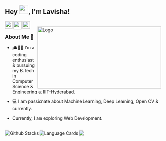 ## Hey <img src="https://github.com/TheDudeThatCode/TheDudeThatCode/blob/master/Assets/Hi.gif" width="29px">, I'm Lavisha!

<a href="https://www.linkedin.com/in/lavisha-bhambri-630384196/">
  <img align="left" width="24px" src="https://cdn.jsdelivr.net/npm/simple-icons@v3/icons/linkedin.svg"  />
</a>
<a href="mailto:bhambrilavisha@gmail.com">
  <img align="left" width="26px" src="https://cdn.jsdelivr.net/npm/simple-icons@v3/icons/gmail.svg" />
</a>
<a href="https://www.instagram.com/lavishabhambri/">
    <img align="left" width="24px" src="https://cdn.jsdelivr.net/npm/simple-icons@v3/icons/instagram.svg" />
</a>  
<br />
<img src="https://cdn.dribbble.com/users/1519660/screenshots/4536550/girl-_-laptop.gif" align="right" alt="Logo" width="400" height="200">

### About Me 🚀

- 🎓👨‍💻 I’m a coding enthusiast & pursuing my B.Tech in Computer Science & Engineering at IIIT-Hyderabad. </br>

- 💻  I am passionate about Machine Learning, Deep Learning, Open CV & currently.

- Currently, I am exploring Web Development. 
<br />

<!--## Here is what I’m currently working on 
Here are some ideas to get you started:
- 🔭 I’m currently working at ... IIIT Hyderabad.
- 🌱 I’m currently learning ... Web Develeopment.
- 💬 Ask me about ... Anything!
- 😄 Pronouns: ... She/Her-->
<!--- 📫 How to reach me: ...-->
<!--- 👯 I’m looking to collaborate on ...--> 
<!--- 🤔 I’m looking for help with ... -->
<!--- ⚡ Fun fact: ... -->

<img align="left" alt="Github Stacks" src="https://github-readme-stats.vercel.app/api?username=lavishabhambri&hide=issues&count_private=true&show_icons=true&include_all_commits=true" />

<img align="left" alt="Language Cards" src="https://github-readme-stats.vercel.app/api/top-langs/?username=lavishabhambri&layout=compact" />

<img align="left" src="https://komarev.com/ghpvc/?username=lavishabhambri" />

